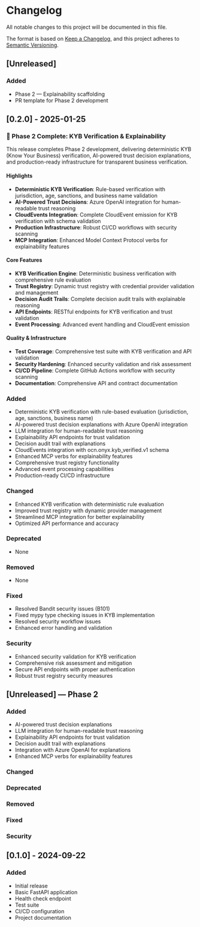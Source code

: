 # Changelog

All notable changes to this project will be documented in this file.

The format is based on [Keep a Changelog](https://keepachangelog.com/en/1.0.0/),
and this project adheres to [Semantic Versioning](https://semver.org/spec/v2.0.0.html).

## [Unreleased]

### Added
- Phase 2 — Explainability scaffolding
- PR template for Phase 2 development

## [0.2.0] - 2025-01-25

### 🚀 Phase 2 Complete: KYB Verification & Explainability

This release completes Phase 2 development, delivering deterministic KYB (Know Your Business) verification, AI-powered trust decision explanations, and production-ready infrastructure for transparent business verification.

#### Highlights
- **Deterministic KYB Verification**: Rule-based verification with jurisdiction, age, sanctions, and business name validation
- **AI-Powered Trust Decisions**: Azure OpenAI integration for human-readable trust reasoning
- **CloudEvents Integration**: Complete CloudEvent emission for KYB verification with schema validation
- **Production Infrastructure**: Robust CI/CD workflows with security scanning
- **MCP Integration**: Enhanced Model Context Protocol verbs for explainability features

#### Core Features
- **KYB Verification Engine**: Deterministic business verification with comprehensive rule evaluation
- **Trust Registry**: Dynamic trust registry with credential provider validation and management
- **Decision Audit Trails**: Complete decision audit trails with explainable reasoning
- **API Endpoints**: RESTful endpoints for KYB verification and trust validation
- **Event Processing**: Advanced event handling and CloudEvent emission

#### Quality & Infrastructure
- **Test Coverage**: Comprehensive test suite with KYB verification and API validation
- **Security Hardening**: Enhanced security validation and risk assessment
- **CI/CD Pipeline**: Complete GitHub Actions workflow with security scanning
- **Documentation**: Comprehensive API and contract documentation

### Added
- Deterministic KYB verification with rule-based evaluation (jurisdiction, age, sanctions, business name)
- AI-powered trust decision explanations with Azure OpenAI integration
- LLM integration for human-readable trust reasoning
- Explainability API endpoints for trust validation
- Decision audit trail with explanations
- CloudEvents integration with ocn.onyx.kyb_verified.v1 schema
- Enhanced MCP verbs for explainability features
- Comprehensive trust registry functionality
- Advanced event processing capabilities
- Production-ready CI/CD infrastructure

### Changed
- Enhanced KYB verification with deterministic rule evaluation
- Improved trust registry with dynamic provider management
- Streamlined MCP integration for better explainability
- Optimized API performance and accuracy

### Deprecated
- None

### Removed
- None

### Fixed
- Resolved Bandit security issues (B101)
- Fixed mypy type checking issues in KYB implementation
- Resolved security workflow issues
- Enhanced error handling and validation

### Security
- Enhanced security validation for KYB verification
- Comprehensive risk assessment and mitigation
- Secure API endpoints with proper authentication
- Robust trust registry security measures

## [Unreleased] — Phase 2

### Added
- AI-powered trust decision explanations
- LLM integration for human-readable trust reasoning
- Explainability API endpoints for trust validation
- Decision audit trail with explanations
- Integration with Azure OpenAI for explanations
- Enhanced MCP verbs for explainability features

### Changed

### Deprecated

### Removed

### Fixed

### Security

## [0.1.0] - 2024-09-22

### Added
- Initial release
- Basic FastAPI application
- Health check endpoint
- Test suite
- CI/CD configuration
- Project documentation
